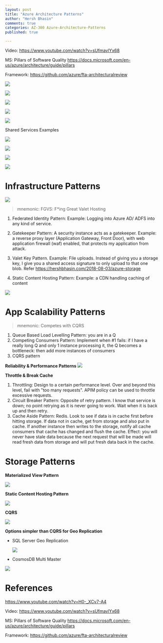 ```yaml
---
layout: post
title: "Azure Architecture Patterns"
author: "Hersh Bhasin"
comments: true
categories: AZ-300 Azure-Architecture-Patterns
published: true

---
```


Video: https://www.youtube.com/watch?v=sUfmavlYx68

MS: Pillars of Software Quality https://docs.microsoft.com/en-us/azure/architecture/guide/pillars

Framework: https://github.com/azure/fta-architecturalreview

![](..\assets\best10.PNG)

![](..\assets\best9.PNG)

![](..\assets\best1.PNG)

![](..\assets\best2.PNG)

![](..\assets\best3.PNG)

Shared Services Examples

![](..\assets\best4.PNG)

![](..\assets\best5.PNG)

![](..\assets\best6.PNG)

![](..\assets\best7.PNG)

# Infrastructure Patterns

![](..\assets\best11.PNG)

> mnemonic: FGVS: F*ing Great Valet Hosting

1. Federated Identity Pattern:  Example: Logging into Azure AD/ ADFS into any kind of service.

2. Gatekeeper Pattern:  A security instance acts as a gatekeeper. Example: a reverse proxy layer (Application Gateway, Front Door), with web application firewall (waf) enabled, that protects my application from attack.

3. Valet Key Pattern. Example: File uploads. Instead of giving you a storage key, I give you a shared access signature to only upload to that one blob. Refer https://hershbhasin.com/2018-08-03/azure-storage

4. Static Content Hosting Pattern:  Example: a CDN handling caching of content

![](..\assets\best12.PNG)

# App Scalability Patterns

>  mnemonic: Competes with CQRS

1. Queue Based Load Levelling Pattern:  you are in a Q
2. Competing Consumers Pattern:  Implement when  #1 fails: if I have a really long Q and only 1 instance processing it, the Q becomes a bottleneck: then add more instances of consumers
3. CQRS pattern

**Reliability & Performance Patterns**
![](..\assets\best13.PNG)

**Throttle & Break Cache**

1. Throttling:  Design to a certain performance level. Over and beyond this level, fail with "too many requests".  APIM policy can be used to throttle excessive requests.
2. Circuit Breaker Pattern:  Opposite of retry pattern. I know that service is down; no point retrying as it is never going to work. Wait when it is back up and then retry.
3. Cache Aside Pattern:  Redis. Look to see if data is in cache first before hitting storage. If data not in cache, get from storage  and also  put in cache. If another instance then writes to the storage, notify  all cache consumers that cache has changed and flush the cache. Effect: you will never have stale data because the next request that will be made will  read fresh data from storage and will put fresh data back in the cache.

# Storage Patterns

**Materialized View Pattern**

![](..\assets\best14.PNG)

**Static Content Hosting Pattern**

![](..\assets\best15.PNG)

**CQRS**

![](..\assets\best16.PNG)



**Options simpler than CQRS for Geo Replication**

* SQL Server Geo Replication

  ![](..\assets\best17.PNG)

* CosmosDB Multi Master

![](..\assets\best18.PNG)

# References

https://www.youtube.com/watch?v=H0-_XCv7-A4

Video: https://www.youtube.com/watch?v=sUfmavlYx68

MS: Pillars of Software Quality https://docs.microsoft.com/en-us/azure/architecture/guide/pillars

Framework: https://github.com/azure/fta-architecturalreview